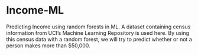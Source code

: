 # Income-ML
Predicting Income using random forests in ML. A dataset containing census information from UCI’s Machine Learning Repository is used here.
By using this census data with a random forest, we will try to predict whether or not a person makes more than $50,000.
